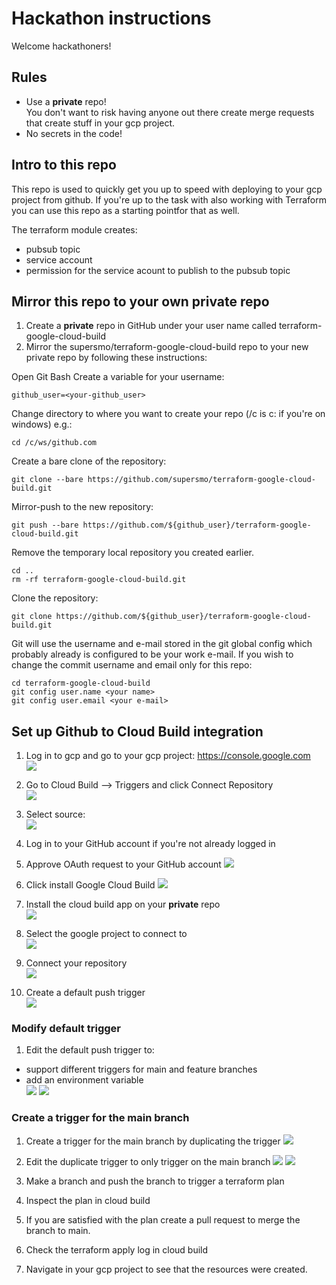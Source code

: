 # Hackathon instructions
Welcome hackathoners!

## Rules ##
* Use a **private** repo!  
You don't want to risk having anyone out there create merge requests that create stuff in your gcp project.
* No secrets in the code!

## Intro to this repo ##
This repo is used to quickly get you up to speed with deploying to your gcp project from github. 
If you're up to the task with also working with Terraform you can use this repo as a starting pointfor that as well.

The terraform module creates:
* pubsub topic
* service account
* permission for the service acount to publish to the pubsub topic

## Mirror this repo to your own private repo
1. Create a **private** repo in GitHub under your user name called terraform-google-cloud-build
1. Mirror  the supersmo/terraform-google-cloud-build repo to your new private repo by following these instructions:

Open Git Bash
Create a variable for your username:
```
github_user=<your-github_user>
```

Change directory to where you want to create your repo (/c is c: if you're on windows) e.g.:
```shell script
cd /c/ws/github.com
```

Create a bare clone of the repository: 
```shell script
git clone --bare https://github.com/supersmo/terraform-google-cloud-build.git
```
Mirror-push to the new repository: 
```shell script
git push --bare https://github.com/${github_user}/terraform-google-cloud-build.git
```
Remove the temporary local repository you created earlier. 
```shell script
cd ..
rm -rf terraform-google-cloud-build.git
```

Clone the repository: 
```shell script
git clone https://github.com/${github_user}/terraform-google-cloud-build.git
```

Git will use the username and e-mail stored in the git global config which probably already is configured to be your work e-mail. If you wish to change the commit username and email only for this repo:
```shell script
cd terraform-google-cloud-build
git config user.name <your name>
git config user.email <your e-mail>
```

## Set up Github to Cloud Build integration ##
1. Log in to gcp and go to your gcp project: https://console.google.com  
![](images/0_select_project.png)  

1. Go to Cloud Build –> Triggers and click Connect Repository  
![](images/1_connect_repository.png)  

1. Select source:  
![](images/2_select_source.png)  

1. Log in to your GitHub account if you're not already logged in    

1. Approve OAuth request to your GitHub account
![](images/2b_authroize_google_cloud_build.png)

1. Click install Google Cloud Build
![](images/2c_install_google_cloud_build.png)

1. Install the cloud build app on your **private** repo  
![](images/3_install_google_cloud_build_on_repo.png)  

1. Select the google project to connect to  
![](images/4_select_google_project_to_connect_to.png)  

1. Connect your repository  
![](images/5_select_github_repo.png)  

1. Create a default push trigger  
![](images/6_create_push_trigger.png)  

### Modify default trigger ###
1. Edit the default push trigger to:
* support different triggers for main and feature branches
* add an environment variable  
![](images/7_edit_trigger_1.png)
![](images/7_edit_trigger_2.png)

### Create a trigger for the main branch ###
1. Create a trigger for the main branch by duplicating the trigger
![](images/8_duplicate_trigger.png)

1. Edit the duplicate trigger to only trigger on the main branch
![](images/9_edit_trigger_for_main1.png)
![](images/9_edit_trigger_for_main2.png)

1. Make a branch and push the branch to trigger a terraform plan

1. Inspect the plan in cloud build

1. If you are satisfied with the plan create a pull request to merge the branch to main.

1. Check the terraform apply log in cloud build

1. Navigate in your gcp project to see that the resources were created.